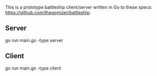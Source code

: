 This is a prototype battleship client/server written in Go to these specs: https://github.com/thagomizer/battleship. 

## Server
go run main.go -type server

## Client
go run main.go -type client